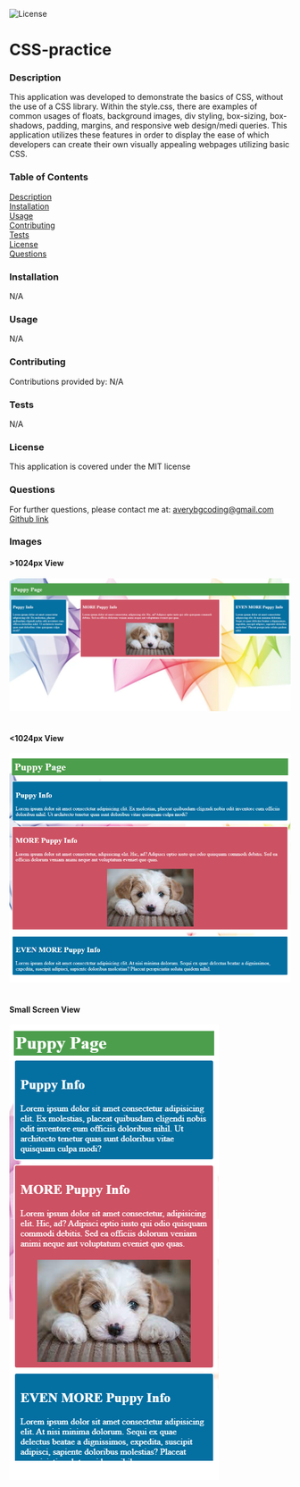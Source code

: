 

 ![License](https://img.shields.io/badge/license-MIT-red)


# CSS-practice


### Description  
This application was developed to demonstrate the basics of CSS, without the use of a CSS library. Within the style.css, there are examples of common usages of floats, background images, div styling, box-sizing, box-shadows, padding, margins, and responsive web design/medi queries. This application utilizes these features in order to display the ease of which developers can create their own visually appealing webpages utilizing basic CSS.


### Table of Contents  
[Description](#description)  
[Installation](#installation)  
[Usage](#usage)  
[Contributing](#contributing)  
[Tests](#tests)  
[License](#license)  
[Questions](#questions)  


### Installation  
N/A


### Usage  
N/A  


### Contributing  
Contributions provided by: N/A


### Tests  
N/A


### License  
This application is covered under the MIT license


### Questions  
For further questions, please contact me at:
averybgcoding@gmail.com  
[Github link](https://unchar.bootcampcontent.com/averyjbrown2/)  



### Images  
#### >1024px View
![README VS Code](./assets/image1.png) &nbsp;        

#### <1024px View
![README Preview](./assets/image2.png) &nbsp;    

#### Small Screen View
![README Preview](./assets/image3.png) &nbsp;  
